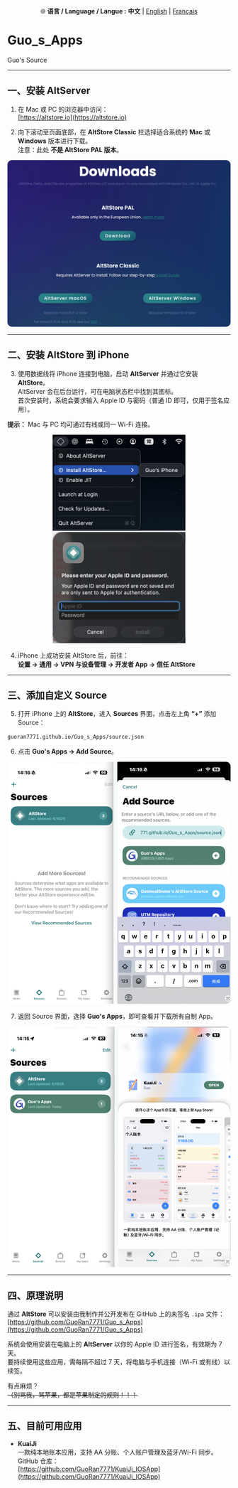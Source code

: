 <p align="center">
  🌐 <b>语言 / Language / Langue :</b>
  <b>中文</b> |
  <a href="README_EN.md">English</a> |
  <a href="README_FR.md">Français</a>
</p>

# Guo_s_Apps  
Guo's Source  

---

## 一、安装 AltServer

1. 在 Mac 或 PC 的浏览器中访问：  
   [https://altstore.io](https://altstore.io)

2. 向下滚动至页面底部，在 **AltStore Classic** 栏选择适合系统的 **Mac** 或 **Windows** 版本进行下载。  
   注意：此处 **不是 AltStore PAL 版本**。  

<p align="center">
  <img src="./assets/Source_assets/j1.png" alt="下载页面示例" style="border-radius:10px;">
</p>

---

## 二、安装 AltStore 到 iPhone

3. 使用数据线将 iPhone 连接到电脑，启动 **AltServer** 并通过它安装 **AltStore**。  
   AltServer 会在后台运行，可在电脑状态栏中找到其图标。  
   首次安装时，系统会要求输入 Apple ID 与密码（普通 ID 即可，仅用于签名应用）。

**提示：** Mac 与 PC 均可通过有线或同一 Wi-Fi 连接。  

<div align="center">
  <img src="./assets/Source_assets/j2.png" width="300"/>
  <img src="./assets/Source_assets/j3.png" width="300"/>
</div>

4. iPhone 上成功安装 AltStore 后，前往：  
   **设置 → 通用 → VPN 与设备管理 → 开发者 App → 信任 AltStore**

---

## 三、添加自定义 Source

5. 打开 iPhone 上的 **AltStore**，进入 **Sources** 界面，点击左上角 **“+”** 添加 Source：  

```bash
guoran7771.github.io/Guo_s_Apps/source.json
```


6. 点击 **Guo's Apps → Add Source**。

<p align="center">
<img src="./assets/Source_assets/j4.png" alt="添加 Source 示例" style="border-radius:10px;">
</p>

7. 返回 Source 界面，选择 **Guo's Apps**，即可查看并下载所有自制 App。

<p align="center">
<img src="./assets/Source_assets/j5.png" alt="应用列表示例" style="border-radius:10px;">
</p>

---

## 四、原理说明

通过 **AltStore** 可以安装由我制作并公开发布在 GitHub 上的未签名 `.ipa` 文件：  
[https://github.com/GuoRan7771/Guo_s_Apps](https://github.com/GuoRan7771/Guo_s_Apps)

系统会使用安装在电脑上的 **AltServer** 以你的 Apple ID 进行签名，有效期为 7 天。  
要持续使用这些应用，需每隔不超过 7 天，将电脑与手机连接（Wi-Fi 或有线）以续签。

有点麻烦？  
~~（别骂我，骂苹果，都是苹果制定的规则！！！~~

---

## 五、目前可用应用

- **KuaiJi**  
一款纯本地账本应用，支持 AA 分账、个人账户管理及蓝牙/Wi-Fi 同步。  
GitHub 仓库：  
[https://github.com/GuoRan7771/KuaiJi_IOSApp](https://github.com/GuoRan7771/KuaiJi_IOSApp)
